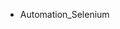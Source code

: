 - Automation_Selenium

<!---
GirinathKaruppusamy/GirinathKaruppusamy is a ✨ special ✨ repository because its `README.md` (this file) appears on your GitHub profile.
You can click the Preview link to take a look at your changes.
--->
